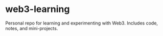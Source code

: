 # web3-learning
Personal repo for learning and experimenting with Web3. Includes code, notes, and mini-projects.
